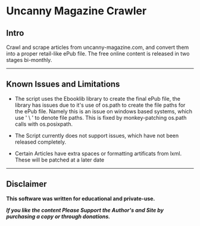# Uncanny Magazine Crawler


## Intro

Crawl and scrape articles from uncanny-magazine.com, and convert them into a
proper retail-like ePub file. The free online content is released in two stages bi-monthly.

---

## Known Issues and Limitations
 * The script uses the Ebooklib library to create the final ePub file, the library has issues 
    due to it's use of os.path to create the file paths for the ePub file. Namely this is an issue on windows based systems, which use ' \\ ' to denote file paths. This is fixed by monkey-patching os.path calls with os.posixpath.
    
 * The Script currently does not support issues, which have not been released completely.
 
 * Certain Articles have extra spaces or formatting artificats from lxml. These will be 
   patched at a later date
 ---
 
 ## Disclaimer
__This software was written for educational and private-use.__

__*If you like the content Please Support the Author's and Site by purchasing a copy or through donations.*__
